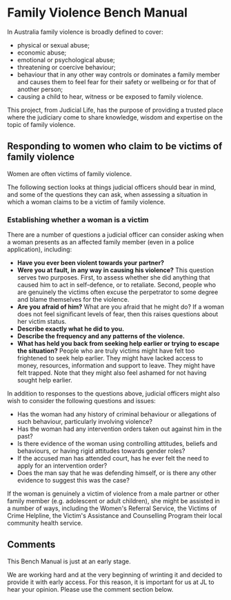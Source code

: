 # Family Violence Bench Manual
In Australia family violence is broadly defined to cover:
- physical or sexual abuse;
- economic abuse;
- emotional or psychological abuse;
- threatening or coercive behaviour;
- behaviour that in any other way controls or dominates a family member and causes them to feel fear for their safety or wellbeing or for that of another person;
- causing a child to hear, witness or be exposed to family violence.

This project, from Judicial Life, has the purpose of providing a trusted place where the judiciary come to share knowledge, wisdom and expertise on the topic of family violence.

## Responding to women who claim to be victims of family violence
Women are often victims of family violence.

The following section looks at things judicial officers should bear in mind, and some of the questions they can ask, when assessing a situation in which a woman claims to be a victim of family violence.

### Establishing whether a woman is a victim
There are a number of questions a judicial officer can consider asking when a woman presents as an affected family member (even in a police application), including:
- **Have you ever been violent towards your partner?**
- **Were you at fault, in any way in causing his violence?** This question serves two purposes. First, to assess whether she did anything that caused him to act in self-defence, or to retaliate. Second, people who are genuinely the victims often excuse the perpetrator to some degree and blame themselves for the violence.
- **Are you afraid of him?** What are you afraid that he might do? If a woman does not feel significant levels of fear, then this raises questions about her victim status.
- **Describe exactly what he did to you.**
- **Describe the frequency and any patterns of the violence.**
- **What has held you back from seeking help earlier or trying to escape the situation?** People who are truly victims might have felt too frightened to seek help earlier. They might have lacked access to money, resources, information and support to leave. They might have felt trapped. Note that they might also feel ashamed for not having sought help earlier.

In addition to responses to the questions above, judicial officers might also wish to consider the following questions and issues:
- Has the woman had any history of criminal behaviour or allegations of such behaviour, particularly involving violence?
- Has the woman had any intervention orders taken out against him in the past?
- Is there evidence of the woman using controlling attitudes, beliefs and behaviours, or having rigid attitudes towards gender roles?
- If the accused man has attended court, has he ever felt the need to apply for an intervention order?
- Does the man say that he was defending himself, or is there any other evidence to suggest this was the case?

If the woman is genuinely a victim of violence from a male partner or other family member (e.g. adolescent or adult children), she might be assisted in a number of ways, including the Women's Referral Service, the Victims of Crime Helpline, the Victim's Assistance and Counselling Program their local community health service.

## Comments
This Bench Manual is just at an early stage.

We are working hard and at the very beginning of wrinting it and decided to provide it with early access. For this reason, it is important for us at JL to hear your opinion. Please use the comment section below.

<script defer src="https://cdn.commento.io/js/commento.js"></script>
<div id="commento"></div>

